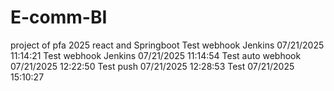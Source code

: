 # E-comm-BI
project of pfa 2025 react and Springboot
T e s t   w e b h o o k   J e n k i n s   0 7 / 2 1 / 2 0 2 5   1 1 : 1 4 : 2 1  
 T e s t   w e b h o o k   J e n k i n s   0 7 / 2 1 / 2 0 2 5   1 1 : 1 4 : 5 4  
 T e s t   a u t o   w e b h o o k   0 7 / 2 1 / 2 0 2 5   1 2 : 2 2 : 5 0  
 T e s t   p u s h   0 7 / 2 1 / 2 0 2 5   1 2 : 2 8 : 5 3  
 T e s t     0 7 / 2 1 / 2 0 2 5   1 5 : 1 0 : 2 7  
 